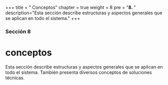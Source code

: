 +++
title = " Conceptos"
chapter = true
weight = 8
pre = "<b>8. </b>"
description="Esta sección describe estructuras y aspectos generales que se aplican en todo el sistema."
+++

### Sección 8

# conceptos 

Esta sección describe estructuras y aspectos generales que se aplican en todo el sistema. También presenta diversos conceptos de soluciones técnicas.
